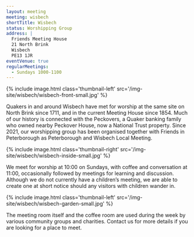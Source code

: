 ```yaml
---
layout: meeting
meeting: wisbech
shortTitle: Wisbech
status: Worshipping Group
address: |
  Friends Meeting House
  21 North Brink
  Wisbech
  PE13 1JR
eventVenue: true
regularMeetings:
  - Sundays 1000-1100
---
```

{% include image.html class='thumbnail-left' src='/img-site/wisbech/wisbech-front-small.jpg' %}

Quakers in and around Wisbech have met for worship at the same site on North Brink since 1711, and in the current Meeting House since 1854.
Much of our history is connected with the Peckovers, a Quaker banking family who owned nearby Peckover House, now a National Trust property.
Since 2021, our worshipping group has been organised together with Friends in Peterborough as Peterborough and Wisbech Local Meeting.

{% include image.html class='thumbnail-right' src='/img-site/wisbech/wisbech-inside-small.jpg' %}

We meet for worship at 10:00 on Sundays, with coffee and conversation at 11:00, occasionally followed by meetings for learning and discussion.
Although we do not currently have a children’s meeting, we are able to create one at short notice should any visitors with children wander in.

{% include image.html class='thumbnail-left' src='/img-site/wisbech/wisbech-garden-small.jpg' %}

The meeting room itself and the coffee room are used during the week by various community groups and charities. Contact us for more details if you are looking for a place to meet.
